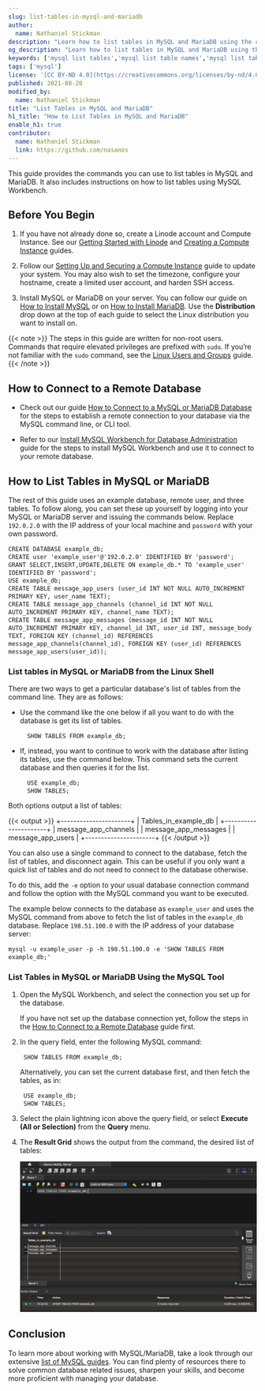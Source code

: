 ```yaml
---
slug: list-tables-in-mysql-and-mariadb
author:
  name: Nathaniel Stickman
description: "Learn how to list tables in MySQL and MariaDB using the command line (CLI). You also learn how to list tables using MySQL Workbench."
og_description: "Learn how to list tables in MySQL and MariaDB using the command line (CLI). You also learn how to list tables using MySQL Workbench."
keywords: ['mysql list tables','mysql list table names','mysql list table fields','mariadb list tables']
tags: ['mysql']
license: '[CC BY-ND 4.0](https://creativecommons.org/licenses/by-nd/4.0)'
published: 2021-08-20
modified_by:
  name: Nathaniel Stickman
title: "List Tables in MySQL and MariaDB"
h1_title: "How to List Tables in MySQL and MariaDB"
enable_h1: true
contributor:
  name: Nathaniel Stickman
  link: https://github.com/nasanos
---
```


This guide provides the commands you can use to list tables in MySQL and MariaDB. It also includes instructions on how to list tables using MySQL Workbench.

## Before You Begin

1.  If you have not already done so, create a Linode account and Compute Instance. See our [Getting Started with Linode](/docs/guides/getting-started/) and [Creating a Compute Instance](/docs/guides/creating-a-compute-instance/) guides.

1.  Follow our [Setting Up and Securing a Compute Instance](/docs/guides/set-up-and-secure/) guide to update your system. You may also wish to set the timezone, configure your hostname, create a limited user account, and harden SSH access.

1. Install MySQL or MariaDB on your server. You can follow our guide on [How to Install MySQL](/docs/guides/how-to-install-mysql-on-debian-8/) or on [How to Install MariaDB](/docs/guides/how-to-install-mariadb-on-debian-9/). Use the **Distribution** drop down at the top of each guide to select the Linux distribution you want to install on.

{{< note >}}
The steps in this guide are written for non-root users. Commands that require elevated privileges are prefixed with `sudo`. If you’re not familiar with the `sudo` command, see the [Linux Users and Groups](/docs/tools-reference/linux-users-and-groups/) guide.
{{< /note >}}

## How to Connect to a Remote Database

 - Check out our guide [How to Connect to a MySQL or MariaDB Database](/docs/guides/connect-to-a-mysql-or-mariadb-database/) for the steps to establish a remote connection to your database via the MySQL command line, or CLI tool.

- Refer to our [Install MySQL Workbench for Database Administration](/docs/guides/deploy-mysql-workbench-for-database-administration/) guide for the steps to install MySQL Workbench and use it to connect to your remote database.

## How to List Tables in MySQL or MariaDB

The rest of this guide uses an example database, remote user, and three tables. To follow along, you can set these up yourself by logging into your MySQL or MariaDB server and issuing the commands below. Replace `192.0.2.0` with the IP address of your local machine and `password` with your own password.

    CREATE DATABASE example_db;
    CREATE user 'example_user'@'192.0.2.0' IDENTIFIED BY 'password';
    GRANT SELECT,INSERT,UPDATE,DELETE ON example_db.* TO 'example_user' IDENTIFIED BY 'password';
    USE example_db;
    CREATE TABLE message_app_users (user_id INT NOT NULL AUTO_INCREMENT PRIMARY KEY, user_name TEXT);
    CREATE TABLE message_app_channels (channel_id INT NOT NULL AUTO_INCREMENT PRIMARY KEY, channel_name TEXT);
    CREATE TABLE message_app_messages (message_id INT NOT NULL AUTO_INCREMENT PRIMARY KEY, channel_id INT, user_id INT, message_body TEXT, FOREIGN KEY (channel_id) REFERENCES message_app_channels(channel_id), FOREIGN KEY (user_id) REFERENCES message_app_users(user_id));

### List tables in MySQL or MariaDB from the Linux Shell

There are two ways to get a particular database's list of tables from the command line. They are as follows:

- Use the command like the one below if all you want to do with the database is get its list of tables.

        SHOW TABLES FROM example_db;

- If, instead, you want to continue to work with the database after listing its tables, use the command below. This command sets the current database and then queries it for the list.

        USE example_db;
        SHOW TABLES;

Both options output a list of tables:

{{< output >}}
+----------------------+
| Tables_in_example_db |
+----------------------+
| message_app_channels |
| message_app_messages |
| message_app_users    |
+----------------------+
{{< /output >}}

You can also use a single command to connect to the database, fetch the list of tables, and disconnect again. This can be useful if you only want a quick list of tables and do not need to connect to the database otherwise.

To do this, add the `-e` option to your usual database connection command and follow the option with the MySQL command you want to be executed.

The example below connects to the database as `example_user` and uses the MySQL command from above to fetch the list of tables in the `example_db` database. Replace `198.51.100.0` with the IP address of your database server:

    mysql -u example_user -p -h 198.51.100.0 -e 'SHOW TABLES FROM example_db;'

### List Tables in MySQL or MariaDB Using the MySQL Tool

1. Open the MySQL Workbench, and select the connection you set up for the database.

    If you have not set up the database connection yet, follow the steps in the [How to Connect to a Remote Database](/docs/guides/list-tables-in-mysql-and-mariadb/#how-to-connect-to-a-remote-database) guide first.

1. In the query field, enter the following MySQL command:

        SHOW TABLES FROM example_db;

    Alternatively, you can set the current database first, and then fetch the tables, as in:

        USE example_db;
        SHOW TABLES;

1. Select the plain lightning icon above the query field, or select **Execute (All or Selection)** from the **Query** menu.

1. The **Result Grid** shows the output from the command, the desired list of tables:

    ![List of tables from MySQL Workbench](mysql-workbench-list-tables.png)

## Conclusion

To learn more about working with MySQL/MariaDB, take a look through our extensive [list of MySQL guides](/docs/guides/databases/mysql/?q=mysql). You can find plenty of resources there to solve common database related issues, sharpen your skills, and become more proficient with managing your database.

